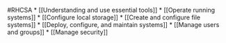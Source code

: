 #RHCSA
        * [[Understanding and use essential tools]]
        * [[Operate running systems]]
        * [[Configure local storage]]
        * [[Create and configure file systems]]
        * [[Deploy, configure, and maintain systems]]
        * [[Manage users and groups]]
        * [[Manage security]]
